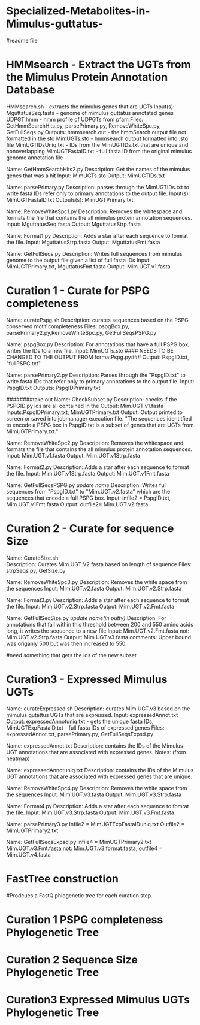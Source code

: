 # Specialized-Metabolites-in-Mimulus-guttatus-
#readme file 

# HMMsearch - Extract the UGTs from the Mimulus Protein Annotation Database 
HMMsearch.sh - extracts the mimulus genes that are UGTs 
Input(s):
MguttatusSeq.fasta - genome of mimulus guttatus annotated genes
UDPGT.hmm - hmm profile of UDPGTs from pfam 
Files: GetHmmSearchHits.py, parsePrimary.py, RemoveWhiteSpc.py, GetFullSeqs.py
Outputs: hmmsearch.out - the hmmSearch output file not formatted in the sto
MimUGTs.sto - hmmsearch output formatted into .sto file
MimUGTIDsUniq.txt - IDs from the MimUGTIDs.txt that are unique and nonoverlapping
MimUGTFastaID.txt -  full fasta ID from the original mimulus genome annotation file

Name: GetHmmSearchHits2.py
Description: Get the names of the mimulus genes that was a hit 
Input: MimUGTs.sto
Output: MimUGTIDs.txt

Name: parsePrimary.py
Description: parses through the MimUGTIDs.txt to write fasta IDs refer only to primary annotations to the output file. 
Input(s): MimUGTFastaID.txt
Outputs(s): MimUGTPrimary.txt

Name: RemoveWhiteSpc1.py
Description: Removes the whitespace and formats the file that contains the all mimulus protein annotation sequences. 
Input: MguttatusSeq.fasta
Output: MguttatusStrp.fasta 

Name: Format1.py 
Description: Adds a star after each sequence to fomrat the file. 
Input: MguttatusStrp.fasta 
Output: MguttatusFmt.fasta 

Name: GetFullSeqs.py
Description: Writes full sequences from mimulus genome to the output file given a list of full fasta IDs 
Input: MimUGTPrimary.txt, MguttatusFmt.fasta
Output: Mim.UGT.v1.fasta 

# Curation 1 - Curate for PSPG completeness                                            
Name: curatePspg.sh
Description: curates sequences based on the PSPG conserved motif completeness
Files: 
pspgBox.py, parsePrimary2.py,RemoveWhiteSpc.py, GetFullSeqsPSPG.py

Name: pspgBox.py
Description: For annotations that have a full PSPG box,  writes the IDs to a new file.
Input: MimUGTs.sto #### NEEDS TO BE CHANGED TO THE OUTPUT FROM formatPspg.py###
Output: PspgID.txt, "fullPSPG.txt" 

Name: parsePrimary2.py 
Description: Parses through the "PspgID.txt" to write fasta IDs that refer only to primary annotations to the output file. 
Input: PspgID.txt
Outputs: PspgIDPrimary.txt

########take out Name: CheckSubset.py
Description: checks if the PSPGID.py ids are all contained in the Output: Mim.UGT.v1.fasta
Inputs:PspgIDPrimary.txt, MimUGTPrimary.txt
Output: Output printed to screen or saved into jobmanager execution file.
"The sequences identitfied to encode a PSPG box in  PspgID.txt is a subset of genes that are UGTs from MimUGTPrimary.txt." 

Name: RemoveWhiteSpc2.py
Description: Removes the whitespace and formats the file that contains the all mimulus protein annotation sequences. 
Input: Mim.UGT.v1.fasta 
Output: Mim.UGT.v1Strp.fasta 

Name: Format2.py 
Description: Adds a star after each sequence to format the file. 
Input:  Mim.UGT.v1Strp.fasta 
Output: Mim.UGT.v1Fmt.fasta 

Name: GetFullSeqsPSPG.py *update name* 
Description: Writes full sequences from "PspgID.txt" to "Mim.UGT.v2.fasta" which are the sequences that encode a full PSPG box. 
Input: infile2 = PspgID.txt, Mim.UGT.v1Fmt.fasta 
Output: outfile2= Mim.UGT.v2.fasta
 
# Curation 2 - Curate for sequence Size                   
Name: CurateSize.sh         
Description: Curates Mim.UGT.V2.fasta based on length of sequence 
Files: strpSeqs.py, GetSize.py

Name: RemoveWhiteSpc3.py
Description: Removes the white space from the sequences 
Input: Mim.UGT.v2.fasta
Output: Mim.UGT.v2.Strp.fasta

Name: Format3.py 
Description: Adds a star after each sequence to format the file. 
Input:  Mim.UGT.v2.Strp.fasta 
Output: Mim.UGT.v2.Fmt.fasta 

Name: GetFullSeqSize.py *update name(in putty)* 
Description:  For annotations that fall within this threshold between 200 and 550 amino acids long, it writes the sequence to a new file
Input: Mim.UGT.v2.Fmt.fasta    not: Mim.UGT.v2.Strp.fasta
Output:  Mim.UGT.v3.fasta
comments: Upper bound was origanly 500 but was then increased to 550.  

#need something that gets the ids of the new subset 

# Curation3 -  Expressed Mimulus UGTs               
Name: curateExpressed.sh
Description: curates Mim.UGT.v3 based on the mimulus gutattus UGTs that are expressed. 
Input: expressedAnnot.txt
Output: expressedAnnotuniq.txt - gets the unique fasta IDs, MimUGTExpFastaID.txt - full fasta IDs of expressed genes 
Files: expressedAnnot.txt, parsePrimary.py, GetFullSeqsExpsd.py

Name: expressedAnnot.txt
Description: contains the IDs of the Mimulus UGT annotations that are associated with expressed genes. 
Notes: (from heatmap)

Name: expressedAnnotuniq.txt 
Description: contains the IDs of the Mimulus UGT annotations that are associated with expressed genes that are unique. 

Name: RemoveWhiteSpc4.py
Description: Removes the white space from the sequences 
Input: Mim.UGT.v3.fasta
Output: Mim.UGT.v3.Strp.fasta

Name: Format4.py 
Description: Adds a star after each sequence to fomrat the file. 
Input:  Mim.UGT.v3.Strp.fasta 
Output: Mim.UGT.v3.Fmt.fasta 

Name: parsePrimary3.py
Infile2 = MimUGTExpFastaIDuniq.txt
Outfile2 = MimUGTPrimary2.txt

Name: GetFullSeqsExpsd.py
infile4 =  MimUGTPrimary2.txt  Mim.UGT.v3.Fmt.fasta      not: Mim.UGT.v3.format.fasta, 
outfile4 = Mim.UGT.v4.fasta

# FastTree construction
#Prodcues a FastQ phlogenetic tree for each curation step. 
# Curation 1 PSPG completeness Phylogenetic Tree 

# Curation 2 Sequence Size Phylogenetic Tree   

# Curation3 Expressed Mimulus UGTs Phylogenetic Tree                 










